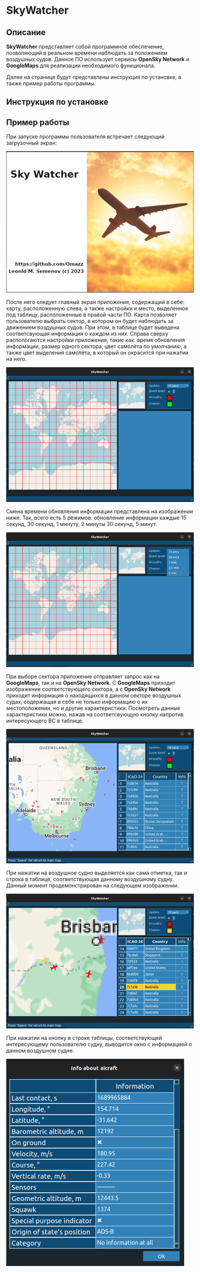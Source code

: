 # SkyWatcher
## Описание
__SkyWatcher__ представляет собой программное обеспечение, позволяющий в реальном времени наблюдать за положением воздушных судов.
Данное ПО использует сервисы __OpenSky Network__ и __GoogleMaps__ для реализации необходимого функционала.

Далее на странице будут представлены инструкция по установке, а также пример работы программы.

## Инструкция по установке



## Пример работы
При запуске программы пользователя встречает следующий загрузочный экран:

![Image was not found!](GitHubImages/loadingScreen.png)

После него следует главный экран приложения, содержащий в себе: карту, расположенную слева, а также настройки и место, выделенное под таблицу, расположенные в правой части ПО.
Карта позволяет пользователю выбрать сектор, в котором он будет наблюдать за движением воздушных судов. При этом, в таблице будет выведена соответсвующая информация о каждом из них.
Справа сверху распологаются настройки приложения, такие как: время обновления информации, размер одного сектора, цвет самолёта по умолчанию, а также цвет выделения самолёта, в который он окрасится при нажатии на него.

![Image was not found!](GitHubImages/mainWindow.png)

Смена времени обновления информации представлена на изображении ниже. Так, всего есть 5 режимов: обновление информации каждые 15 секунд, 30 секунд, 1 минуту, 2 минуты 30 секунд, 5 минут. 

![Image was not found!](GitHubImages/changeTimeUpdate.png)

При выборе сектора приложение отправляет запрос как на __GoogleMaps__, так и на __OpenSky Network__. С __GoogleMaps__ приходит изображение соответствующего сектора, а с __OpenSky Network__ приходит информация о находящихся в данном секторе воздушных судах, содержащая в себе не только информацию о их местоположении, но и другие характеристики. Посмотреть данные характеристики можно, нажав на соответсвующую кнопку напротив интересующего ВС в таблице.

![Image was not found!](GitHubImages/aircrafts.png)

При нажатии на воздушное судно выделяется как сама отметка, так и строка в таблице, соответствующая данному воздушному судну. Данный момент продемонстрирован на следующем изображении.

![Image was not found!](GitHubImages/table.png)

При нажатии на кнопку в строке таблицы, соответствующей интересующему пользователю судну, выводится окно с информацией о данном воздушном судне.

![Image was not found!](GitHubImages/aircraftInfo.png)
